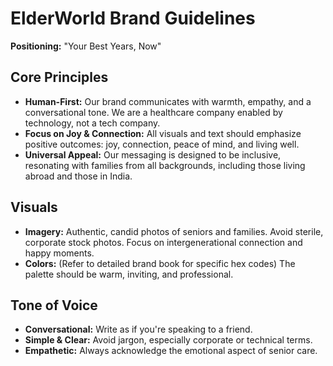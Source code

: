 # ElderWorld Brand Guidelines

**Positioning:** "Your Best Years, Now"

## Core Principles
- **Human-First:** Our brand communicates with warmth, empathy, and a conversational tone. We are a healthcare company enabled by technology, not a tech company.
- **Focus on Joy & Connection:** All visuals and text should emphasize positive outcomes: joy, connection, peace of mind, and living well.
- **Universal Appeal:** Our messaging is designed to be inclusive, resonating with families from all backgrounds, including those living abroad and those in India.

## Visuals
- **Imagery:** Authentic, candid photos of seniors and families. Avoid sterile, corporate stock photos. Focus on intergenerational connection and happy moments.
- **Colors:** (Refer to detailed brand book for specific hex codes) The palette should be warm, inviting, and professional.

## Tone of Voice
- **Conversational:** Write as if you're speaking to a friend.
- **Simple & Clear:** Avoid jargon, especially corporate or technical terms.
- **Empathetic:** Always acknowledge the emotional aspect of senior care.
